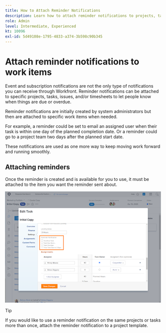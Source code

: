 ```yaml
---
title: How to Attach Reminder Notifications
description: Learn how to attach reminder notifications to projects, tasks, issues, or timesheets to let people know when work is due or overdue.
role: Admin
level: Intermediate, Experienced
kt: 10096
exl-id: 5d49108e-1795-4833-a374-3b598c90b345
---
```

# Attach reminder notifications to work items

Event and subscription notifications are not the only type of notifications you can receive through Workfront. Reminder notifications can be attached to specific projects, tasks, issues, and/or timesheets to let people know when things are due or overdue.

Reminder notifications are initially created by system administrators but then are attached to specific work items when needed. 

For example, a reminder could be set to email an assigned user when their task is within one day of the planned completion date. Or a reminder could go to a project team two days after the planned start date.

These notifications are used as one more way to keep moving work forward and running smoothly.

## Attaching reminders

Once the reminder is created and is available for you to use, it must be attached to the item you want the reminder sent about.

![[!UICONTROL Reminder Notification] section in the [!UICONTROL Edit Task] window](assets/admin-fund-user-notifications-17.png)

>[!TIP]
>
>If you would like to use a reminder notification on the same projects or tasks more than once, attach the reminder notification to a project template.

<!---
learn more URLs
 Attach a reminder notification to an object
Automatic reminders vs. reminder notifications
--->
